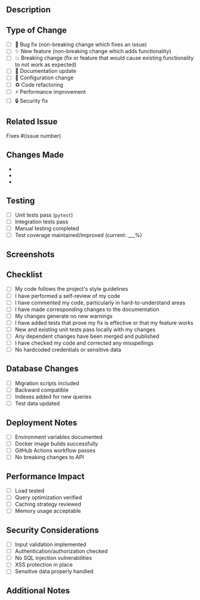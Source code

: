 ## Description
<!-- Provide a brief description of the changes in this PR -->

## Type of Change
<!-- Check the relevant option -->
- [ ] 🐛 Bug fix (non-breaking change which fixes an issue)
- [ ] ✨ New feature (non-breaking change which adds functionality)
- [ ] 💥 Breaking change (fix or feature that would cause existing functionality to not work as expected)
- [ ] 📝 Documentation update
- [ ] 🔧 Configuration change
- [ ] ♻️ Code refactoring
- [ ] ⚡ Performance improvement
- [ ] 🔒 Security fix

## Related Issue
<!-- Link to the issue this PR addresses -->
Fixes #(issue number)

## Changes Made
<!-- List the main changes -->
- 
- 
- 

## Testing
<!-- Describe the tests you ran -->
- [ ] Unit tests pass (`pytest`)
- [ ] Integration tests pass
- [ ] Manual testing completed
- [ ] Test coverage maintained/improved (current: ___%)

## Screenshots
<!-- If applicable, add screenshots -->

## Checklist
- [ ] My code follows the project's style guidelines
- [ ] I have performed a self-review of my code
- [ ] I have commented my code, particularly in hard-to-understand areas
- [ ] I have made corresponding changes to the documentation
- [ ] My changes generate no new warnings
- [ ] I have added tests that prove my fix is effective or that my feature works
- [ ] New and existing unit tests pass locally with my changes
- [ ] Any dependent changes have been merged and published
- [ ] I have checked my code and corrected any misspellings
- [ ] No hardcoded credentials or sensitive data

## Database Changes
<!-- If this PR includes database changes -->
- [ ] Migration scripts included
- [ ] Backward compatible
- [ ] Indexes added for new queries
- [ ] Test data updated

## Deployment Notes
<!-- Any special deployment considerations -->
- [ ] Environment variables documented
- [ ] Docker image builds successfully
- [ ] GitHub Actions workflow passes
- [ ] No breaking changes to API

## Performance Impact
<!-- Describe any performance implications -->
- [ ] Load tested
- [ ] Query optimization verified
- [ ] Caching strategy reviewed
- [ ] Memory usage acceptable

## Security Considerations
<!-- Security review checklist -->
- [ ] Input validation implemented
- [ ] Authentication/authorization checked
- [ ] No SQL injection vulnerabilities
- [ ] XSS protection in place
- [ ] Sensitive data properly handled

## Additional Notes
<!-- Any additional information -->